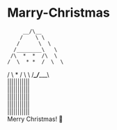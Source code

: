 ﻿# Marry-Christmas


         __/\__       
        /    \ \      
       /      \  \    
      /________\   \   
     /\  *  *  /\  \  
    /  \  * *  /  \  \ 
   /    \  *  /    \  \ 
  /______\____/______\  
      |||||||||||      
      |||||||||||      
      |||||||||||      
      |||||||||||      
      |||||||||||      
     Merry Christmas! 🎄
